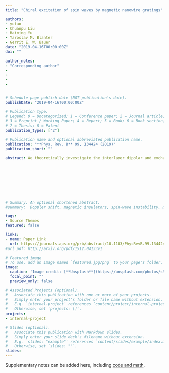 ```yaml
---
title: "Chiral excitation of spin waves by magnetic nanowire gratings"

authors:
- yutao
- Chuanpu Liu
- Haiming Yu
- Yaroslav M. Blanter
- Gerrit E. W. Bauer
date: "2019-04-16T00:00:00Z"
doi: ""

author_notes:
- "Corresponding author"
- 
-
-
-


# Schedule page publish date (NOT publication's date).
publishDate: "2019-04-16T00:00:00Z"

# Publication type.
# Legend: 0 = Uncategorized; 1 = Conference paper; 2 = Journal article;
# 3 = Preprint / Working Paper; 4 = Report; 5 = Book; 6 = Book section;
# 7 = Thesis; 8 = Patent
publication_types: ["2"]

# Publication name and optional abbreviated publication name.
publication: "**Phys. Rev. B** 99, 134424 (2019)"
publication_short: ""

abstract: We theoretically investigate the interlayer dipolar and exchange couplings between an array of metallic magnetic nanowires grown on top of an extended ultrathin yttrium iron garnet film. The calculated interlayer dipolar coupling agrees with observed anticrossings [Chen et al., Phys. Rev. Lett. 120, 217202 (2018)], concluding that the interlayer exchange coupling is suppressed by a spacer layer between the nanowires and film for Ni, but not necessarily for Co. The Kittel mode in the nanowire array couples chirally to spin waves in the film, even though Damon-Eshbach surface modes do not exist. The chirality can be suppressed by a strong interlayer exchange coupling.









# Summary. An optional shortened abstract.
#summary:  Doppler shift, magnetic insulators, spin-wave instability, magnon-magnon interactions.

tags:
- Source Themes
featured: false

links:
- name: Paper Link
  url: https://journals.aps.org/prb/abstract/10.1103/PhysRevB.99.134424
#url_pdf: http://arxiv.org/pdf/1512.04133v1

# Featured image
# To use, add an image named `featured.jpg/png` to your page's folder. 
image:
  caption: 'Image credit: [**Unsplash**](https://unsplash.com/photos/s9CC2SKySJM)'
  focal_point: ""
  preview_only: false

# Associated Projects (optional).
#   Associate this publication with one or more of your projects.
#   Simply enter your project's folder or file name without extension.
#   E.g. `internal-project` references `content/project/internal-project/index.md`.
#   Otherwise, set `projects: []`.
projects:
- internal-project

# Slides (optional).
#   Associate this publication with Markdown slides.
#   Simply enter your slide deck's filename without extension.
#   E.g. `slides: "example"` references `content/slides/example/index.md`.
#   Otherwise, set `slides: ""`.
slides:
---
```


Supplementary notes can be added here, including [code and math](https://sourcethemes.com/academic/docs/writing-markdown-latex/).
